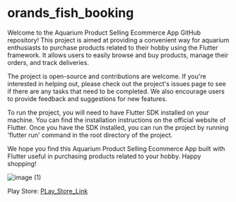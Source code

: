 # orands_fish_booking
Welcome to the Aquarium Product Selling Ecommerce App GitHub repository! This project is aimed at providing a convenient way for aquarium enthusiasts to purchase products related to their hobby using the Flutter framework. It allows users to easily browse and buy products, manage their orders, and track deliveries.

The project is open-source and contributions are welcome. If you're interested in helping out, please check out the project's issues page to see if there are any tasks that need to be completed. We also encourage users to provide feedback and suggestions for new features.

To run the project, you will need to have Flutter SDK installed on your machine. You can find the installation instructions on the official website of Flutter. Once you have the SDK installed, you can run the project by running 'flutter run' command in the root directory of the project.

We hope you find this Aquarium Product Selling Ecommerce App built with Flutter useful in purchasing products related to your hobby. Happy shopping!



![image (1)](https://user-images.githubusercontent.com/107936573/213663558-c4997076-599a-4bed-bf9d-5e1cfcdebc18.png)



Play Store: <a href="https://play.google.com/store/apps/details?id=com.booking.orands_fish_booking" target="_blank">PLay_Store_Link</a>    

